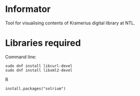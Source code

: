 # Informator
Tool for visualising contents of Kramerius digital library at NTL.

# Libraries required
Command line:
```
sudo dnf install libcurl-devel
sudo dnf install libxml2-devel
```

R
```
install.packages("solrium")
```